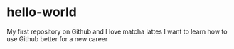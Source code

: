 # hello-world
My first repository on Github
and I love matcha lattes
I want to learn how to use Github better for a new career
